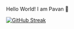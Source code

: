  Hello World! I am Pavan 👋
 
[![GitHub Streak](https://streak-stats.demolab.com?user=pavankalyanvaddadhi&theme=violet-dark)](https://git.io/streak-stats)


<!--
**pavankalyanvaddadhi/pavankalyanvaddadhi** is a ✨ _special_ ✨ repository because its `README.md` (this file) appears on your GitHub profile.

Here are some ideas to get you started:

- 🔭 I’m currently working on ...
- 🌱 I’m currently learning ...
- 👯 I’m looking to collaborate on ...
- 🤔 I’m looking for help with ...
- 💬 Ask me about ...
- 📫 How to reach me: ...
- 😄 Pronouns: ...
- ⚡ Fun fact: ...
-->
